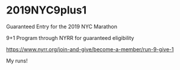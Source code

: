 # 2019NYC9plus1
Guaranteed Entry for the 2019 NYC Marathon

9+1 Program through NYRR for guaranteed eligibility 

https://www.nyrr.org/join-and-give/become-a-member/run-9-give-1

My runs!
